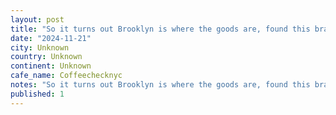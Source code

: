 ```yaml
---
layout: post
title: "So it turns out Brooklyn is where the goods are, found this brand new place in green point @coffeechecknyc, amazingly friendly staff gave me a list of recos for both coffee and food. Weâll have them"
date: "2024-11-21"
city: Unknown
country: Unknown
continent: Unknown
cafe_name: Coffeechecknyc
notes: "So it turns out Brooklyn is where the goods are, found this brand new place in green point @coffeechecknyc, amazingly friendly staff gave me a list of recos for both coffee and food. Weâll have them to thank for the improvement of the #worldcoffeetour NYC leg"
published: 1
---
```

